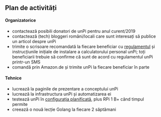 ## Plan de activități

#### Organizatorice

- contactează posibili donatori de unPi pentru anul curent/2019
- contactează (tech) bloggeri români/locali care sunt interesați să publice un articol despre unPi
- trimite o scrisoare recomandată la fiecare beneficiar cu [regulamentul](https://www.unpi.ro/regulament) și instrucțiunile inițiale de instalare a calculatorului personal unPi; toți beneficiarii trebuie să confirme că sunt de acord cu regulamentul unPi printr-un SMS
- comandă prin Amazon.de și trimite unPi la fiecare beneficiar în parte

#### Tehnice

- lucrează la paginile de prezentare a conceptului unPi
- lucrează la infrastructura unPi și automatizarea ei
- testează unPi în [configurația planificată](https://www.unpi.ro/spec/), plus RPi 1 B+ când timpul permite
- creează o nouă lecție Golang la fiecare 2 săptămani
